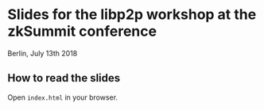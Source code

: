 # Slides for the libp2p workshop at the zkSummit conference

Berlin, July 13th 2018

## How to read the slides

Open `index.html` in your browser.
